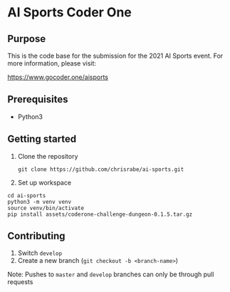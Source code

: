 # AI Sports Coder One

## Purpose
This is the code base for the submission for the 2021 AI Sports event. For more information, please visit:

https://www.gocoder.one/aisports

## Prerequisites

- Python3

## Getting started

1. Clone the repository

    ```
    git clone https://github.com/chrisrabe/ai-sports.git
    ```

2. Set up workspace

```
cd ai-sports
python3 -m venv venv
source venv/bin/activate
pip install assets/coderone-challenge-dungeon-0.1.5.tar.gz
```

## Contributing

1. Switch `develop`
2. Create a new branch (`git checkout -b <branch-name>`)

Note: Pushes to `master` and `develop` branches can only be through pull requests